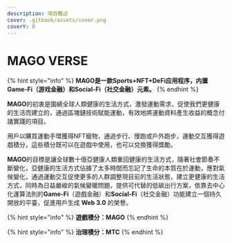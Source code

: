 ```yaml
---
description: 項目概述
cover: .gitbook/assets/cover.png
coverY: 0
---
```


# MAGO VERSE

{% hint style="info" %}
**MAGO是一款Sports+NFT+DeFi应用程序，内置 Game-Fi（游戏金融）和Social-Fi（社交金融）元素。**
{% endhint %}

**MAGO**的初衷是圍繞全球人類健康的生活方式，激發運動需求，促使我們更健康的生活而建立的，通過區塊鏈技術賦能運動，有效地將運動資料產生收益的概念付諸實踐的項目。

用戶以購買運動手環獲得NFT寵物，通過步行、慢跑或戶外跑步，運動交互獲得遊戲積分，這些積分既可以在遊戲中使用，也可以兌換獲得獎勵。

**MAGO**的目標是讓全球數十億亞健康人類重回健康的生活方式，隨著社會節奏不斷變化，亞健康的生活方式佔據了太多時間而忘記了生命的本質在於運動，應對氣候變化，通過運動交互促使更多的人群調整現目前的生活狀態，建立更健康的生活方式，同時為日益嚴峻的氣候變暖問題，提供可代替的低碳出行方案，依靠去中心化運算法則的**Game-Fi**（遊戲金融）和**Social-Fi**（社交金融）功能建立一個持久開放的平臺，促進用戶生成 **Web 3.0** 的榮譽。

{% hint style="info" %}
**遊戲積分：MAGO**
{% endhint %}

{% hint style="info" %}
**治理積分：MTC**
{% endhint %}
